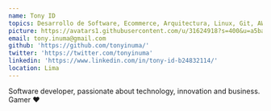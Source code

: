 ```yaml
---
name: Tony ID
topics: Desarrollo de Software, Ecommerce, Arquitectura, Linux, Git, AWS.
picture: https://avatars1.githubusercontent.com/u/31624918?s=400&u=a5bac2de4bd3dc03c5045fb79d3045ac206d22b0&v=4
email: tony.inuma@gmail.com
github: 'https://github.com/tonyinuma/'
twitter: 'https://twitter.com/tonyinuma'
linkedin: 'https://www.linkedin.com/in/tony-id-b24832114/'
location: Lima
---
```



Software developer, passionate about technology, innovation and business. Gamer ♥



